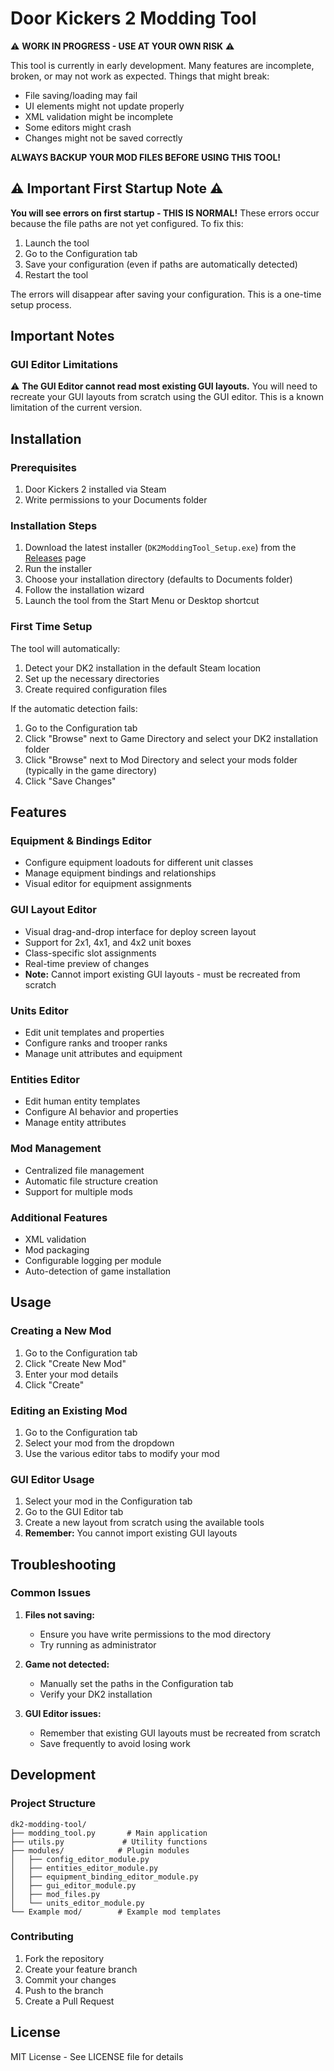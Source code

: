 # Door Kickers 2 Modding Tool

⚠️ **WORK IN PROGRESS - USE AT YOUR OWN RISK** ⚠️

This tool is currently in early development. Many features are incomplete, broken, or may not work as expected. Things that might break:
- File saving/loading may fail
- UI elements might not update properly
- XML validation might be incomplete
- Some editors might crash
- Changes might not be saved correctly

**ALWAYS BACKUP YOUR MOD FILES BEFORE USING THIS TOOL!**

## ⚠️ Important First Startup Note ⚠️
**You will see errors on first startup - THIS IS NORMAL!** 
These errors occur because the file paths are not yet configured. To fix this:
1. Launch the tool
2. Go to the Configuration tab
3. Save your configuration (even if paths are automatically detected)
4. Restart the tool

The errors will disappear after saving your configuration. This is a one-time setup process.

## Important Notes

### GUI Editor Limitations
⚠️ **The GUI Editor cannot read most existing GUI layouts.** You will need to recreate your GUI layouts from scratch using the GUI editor. This is a known limitation of the current version.

## Installation

### Prerequisites
1. Door Kickers 2 installed via Steam
2. Write permissions to your Documents folder

### Installation Steps
1. Download the latest installer (`DK2ModdingTool_Setup.exe`) from the [Releases](https://github.com/yourusername/dk2-modding-tool/releases) page
2. Run the installer
3. Choose your installation directory (defaults to Documents folder)
4. Follow the installation wizard
5. Launch the tool from the Start Menu or Desktop shortcut

### First Time Setup
The tool will automatically:
1. Detect your DK2 installation in the default Steam location
2. Set up the necessary directories
3. Create required configuration files

If the automatic detection fails:
1. Go to the Configuration tab
2. Click "Browse" next to Game Directory and select your DK2 installation folder
3. Click "Browse" next to Mod Directory and select your mods folder (typically in the game directory)
4. Click "Save Changes"

## Features

### Equipment & Bindings Editor
- Configure equipment loadouts for different unit classes
- Manage equipment bindings and relationships
- Visual editor for equipment assignments

### GUI Layout Editor
- Visual drag-and-drop interface for deploy screen layout
- Support for 2x1, 4x1, and 4x2 unit boxes
- Class-specific slot assignments
- Real-time preview of changes
- **Note:** Cannot import existing GUI layouts - must be recreated from scratch

### Units Editor
- Edit unit templates and properties
- Configure ranks and trooper ranks
- Manage unit attributes and equipment

### Entities Editor
- Edit human entity templates
- Configure AI behavior and properties
- Manage entity attributes

### Mod Management
- Centralized file management
- Automatic file structure creation
- Support for multiple mods

### Additional Features
- XML validation
- Mod packaging
- Configurable logging per module
- Auto-detection of game installation

## Usage

### Creating a New Mod
1. Go to the Configuration tab
2. Click "Create New Mod"
3. Enter your mod details
4. Click "Create"

### Editing an Existing Mod
1. Go to the Configuration tab
2. Select your mod from the dropdown
3. Use the various editor tabs to modify your mod

### GUI Editor Usage
1. Select your mod in the Configuration tab
2. Go to the GUI Editor tab
3. Create a new layout from scratch using the available tools
4. **Remember:** You cannot import existing GUI layouts

## Troubleshooting

### Common Issues
1. **Files not saving:**
   - Ensure you have write permissions to the mod directory
   - Try running as administrator

2. **Game not detected:**
   - Manually set the paths in the Configuration tab
   - Verify your DK2 installation

3. **GUI Editor issues:**
   - Remember that existing GUI layouts must be recreated from scratch
   - Save frequently to avoid losing work

## Development

### Project Structure
```
dk2-modding-tool/
├── modding_tool.py       # Main application
├── utils.py             # Utility functions
├── modules/            # Plugin modules
│   ├── config_editor_module.py
│   ├── entities_editor_module.py
│   ├── equipment_binding_editor_module.py
│   ├── gui_editor_module.py
│   ├── mod_files.py
│   └── units_editor_module.py
└── Example mod/        # Example mod templates
```

### Contributing
1. Fork the repository
2. Create your feature branch
3. Commit your changes
4. Push to the branch
5. Create a Pull Request

## License

MIT License - See LICENSE file for details 